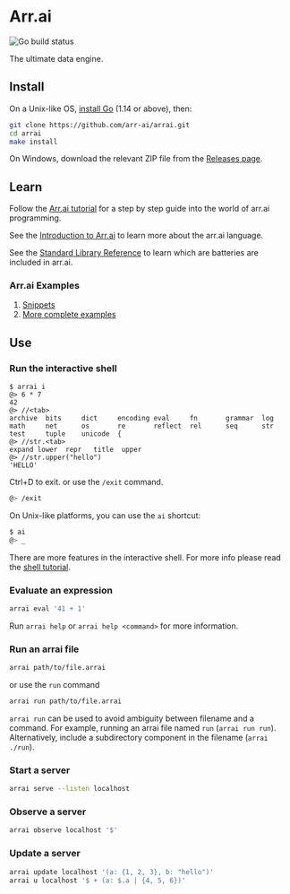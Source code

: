 # Arr.ai

![Go build status](https://github.com/arr-ai/arrai/workflows/Go/badge.svg)

The ultimate data engine.

## Install

On a Unix-like OS, [install Go](https://golang.org/doc/install) (1.14 or above),
then:

```bash
git clone https://github.com/arr-ai/arrai.git
cd arrai
make install
```

On Windows, download the relevant ZIP file from the
[Releases page](https://github.com/arr-ai/arrai/releases).

## Learn

Follow the [Arr.ai tutorial](docs/tutorial/README.md) for a step by step guide
into the world of arr.ai programming.

See the [Introduction to Arr.ai](docs/README.md) to learn more about the arr.ai
language.

See the [Standard Library Reference](docs/std.md) to learn which are batteries
are included in arr.ai.

### Arr.ai Examples

1. [Snippets](docs/example.md)
2. [More complete examples](examples)

## Use

### Run the interactive shell

```arrai
$ arrai i
@> 6 * 7
42
@> //<tab>
archive  bits     dict     encoding eval     fn       grammar  log
math     net      os       re       reflect  rel      seq      str
test     tuple    unicode  {
@> //str.<tab>
expand lower  repr   title  upper  
@> //str.upper("hello")
'HELLO'
```

Ctrl+D to exit. or use the `/exit` command.

```bash
@> /exit
```

On Unix-like platforms, you can use the `ai` shortcut:

```bash
$ ai
@> _
```

There are more features in the interactive shell. For more info please read the
[shell tutorial](docs/tutorial/shell.md).

### Evaluate an expression

```bash
arrai eval '41 + 1'
```
Run `arrai help` or `arrai help <command>` for more information.
<!-- TODO: Uncomment once this works again.
### Transform a stream of values

```bash
echo {0..10} | arrai transform '2^.'
```

Use `ax` as shorthand for `arrai transform`:

```bash
ln -s arrai "$GOPATH/bin/ax"
echo {0..10} | ax '2^.'
```
-->

### Run an arrai file

```bash
arrai path/to/file.arrai
```

or use the `run` command

```bash
arrai run path/to/file.arrai
```

`arrai run` can be used to avoid ambiguity between filename and a command.
For example, running an arrai file named `run` (`arrai run run`). Alternatively, include a
subdirectory component in the filename (`arrai ./run`).

### Start a server

```bash
arrai serve --listen localhost
```

### Observe a server

```bash
arrai observe localhost '$'
```

### Update a server

```bash
arrai update localhost '(a: {1, 2, 3}, b: "hello")'
arrai u localhost '$ + (a: $.a | {4, 5, 6})'
```
